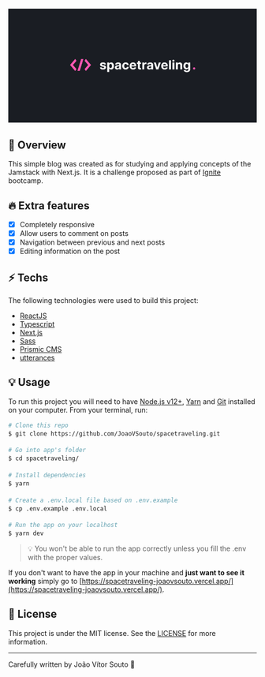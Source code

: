 ![Spacetraveling](https://raw.githubusercontent.com/JoaoVSouto/spacetraveling/main/assets/banner.png)

## :tada: Overview

This simple blog was created as for studying and applying concepts of the Jamstack with Next.js. It is a challenge proposed as part of [Ignite](https://rocketseat.com.br/ignite) bootcamp.

## :fire: Extra features

- [x] Completely responsive
- [x] Allow users to comment on posts
- [x] Navigation between previous and next posts
- [x] Editing information on the post

## :zap: Techs

The following technologies were used to build this project:

- [ReactJS](https://reactjs.org/)
- [Typescript](https://www.typescriptlang.org/)
- [Next.js](https://nextjs.org/)
- [Sass](https://sass-lang.com/)
- [Prismic CMS](https://prismic.io/)
- [utterances](https://utteranc.es/)

## :bulb: Usage

To run this project you will need to have [Node.js v12+](https://nodejs.org/en/), [Yarn](https://yarnpkg.com/) and [Git](https://git-scm.com/) installed on your computer. From your terminal, run:

```bash
# Clone this repo
$ git clone https://github.com/JoaoVSouto/spacetraveling.git

# Go into app's folder
$ cd spacetraveling/

# Install dependencies
$ yarn

# Create a .env.local file based on .env.example
$ cp .env.example .env.local

# Run the app on your localhost
$ yarn dev
```

> :bulb: You won't be able to run the app correctly unless you fill the .env with the proper values.

If you don't want to have the app in your machine and **just want to see it working** simply go to [https://spacetraveling-joaovsouto.vercel.app/](https://spacetraveling-joaovsouto.vercel.app/).

## :page_facing_up: License

This project is under the MIT license. See the [LICENSE](https://github.com/JoaoVSouto/spacetraveling/blob/main/LICENSE) for more information.

---

Carefully written by João Vítor Souto :ocean:
